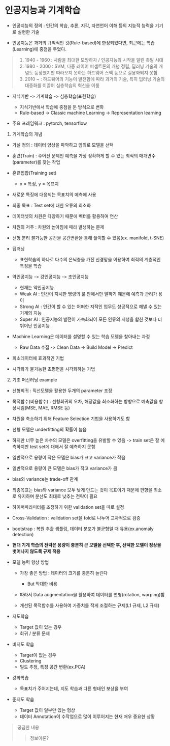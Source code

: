 # 인공지능과 기계학습

* 인공지능의 정의 : 인간의 학습, 추론, 지각, 자연언어 이해 등의 지능적 능력을 기기로 실현한 기술

* 인공지능은 과거의 규칙적인 것(Rule-based)에 한정되었다면, 최근에는 학습(Learning)에 중점을 두었다.

> 1. 1940 - 1960 : 사람을 최대한 모방하자 / 인공지능의 시작을 알린 촉발 시대
> 2. 1980 - 2000 : SVM, 다중 레이어 퍼셉트론의 개념 정립, 딥러닝 기술의 개념도 등장했지만 따라오지 못하는 하드웨어 스펙 등으로 실용화되지 못함
> 3. 2010 ~ : 하드웨어의 기능이 발전함에 따라 과거의 기술, 특히 딥러닝 기술의 대중화를 이끌어 심층학습의 혁신을 이룸


* 지식기반 -> 기계학습 -> 심층학습(표현학습)
    + 지식기반에서 학습에 중점을 둔 방식으로 변화
    + Rule-based -> Classic machine Learning -> Representation learning

* 주요 프레임워크 : pytorch, tensorflow

1. 기계학습의 개념

* 가설 정의 : 데이터 양상을 파악하고 임의로 모델을 선택

* 훈련(Train) : 주어진 문제인 예측을 가장 정확하게 할 수 있는 최적의 매개변수(parameter)를 찾는 작업

* 훈련집합(Training set)
    + x = 특징, y = 목표치

* 새로운 특징에 대응되는 목표치의 예측에 사용

* 최종 목표 : Test set에 대한 오류의 최소화 

* 데이터셋의 차원은 다양하기 때문에 벡터를 활용하여 연산

* 차원의 저주 : 차원의 높아짐에 때라 발생하는 문제

* 선형 분리 불가능한 공간을 공간변환을 통해 풀이할 수 있음(ex. manifold, t-SNE)


* 딥러닝
    + 표현학습의 하나로 다수의 은닉층을 가진 신경망을 이용하여 최적의 계층적인 특징을 학습

* 약인공지능 -> 강인공지능 -> 초인공지능
    + 현재는 약인공지능
    + Weak AI : 인간이 지시한 명령의 룰 안에서만 말하기 떄문에 예측과 관리가 용이
    + Strong AI : 인간이 할 수 있는 어떠한 지적인 업무도 성공적으로 해낼 수 있는 기계의 지능
    + Super AI : 인공지능의 발전이 가속화되어 모든 인류의 지성을 합친 것보다 더 뛰어난 인공지능

* Machine Learning은 데이터를 설명할 수 있는 학습 모델을 찾아내는 과정
    + Raw Data 수집 -> Clean Data -> Build Model -> Predict

* 희소데이터에 효과적인 기법

* 시각화가 불가능한 초평면을 시각화하는 기법

2. 기초 머신러닝 example
* 선형회귀 : 직선모델을 활용한 두개의 parameter 조정
* 목적함수(비용함수) : 선형회귀의 오차, 해당값을 최소화하는 방향으로 예측값을 향상시킴(MSE, MAE, RMSE 등)

* 차원을 축소하기 위해 Feature Selection 기법을 사용하기도 함

* 선형 모델은 underfitting의 확률이 높음
* 하지만 너무 높은 차수의 모델은 overfitting을 유발할 수 있음 -> train set은 잘 예측하지만 test set에 대해서 잘 예측하지 못함
  
* 일반적으로 용량이 작은 모델은 bias가 크고 variance가 작음

* 일반적으로 용량이 큰 모델은 bias가 작고 variance가 큼

* bias와 variance는 trade-off 관계
  
* 최종목표는 bias와 variance 모두 낮게 만드는 것이 목표이기 때문에 편향을 최소로 유지하며 분산도 최대로 낮추는 전략이 필요

* 하이퍼파라미터를 조정하기 위한 validation set을 따로 설정


* Cross-Validation : validation set을 fold로 나누어 교차적으로 검증

* bootstrap : 복원 추출 샘플링, 데이터 분포가 불균형일 때 유용(ex.anomaly detection)


* <b>현대 기계 학습의 전략은 용량이 충분히 큰 모델을 선택한 후, 선택한 모델이 정상을 벗어나지 않도록 규제 적용</b>

* 모델 능력 향상 방법
    + 가장 좋은 방법 : 데이터의 크기를 충분히 늘린다
        - But 막대한 비용
    + 따라서 Data augmentation을 활용하여 데이터를 변형(rotation, warping)함

    + 개선된 목적함수를 사용하여 가중치를 작게 조절하는 규제(L1 규제, L2 규제)

* 지도학습
    + Target 값이 있는 경우
    + 회귀 / 분류 문제
* 비지도 학습
    + Target이 없는 경우
    + Clustering
    + 밀도 추정, 특징 공간 변환(ex.PCA)

* 강화학습
    + 목표치가 주어지는데, 지도 학습과 다른 형태인 보상을 부여
  
* 준지도 학습
    + Target 값이 일부만 있는 형상
    + 데이터 Annotation이 수작업으로 많이 이루어지는 현재 매우 중요한 상황


> 궁금한 내용
> >정보이론?